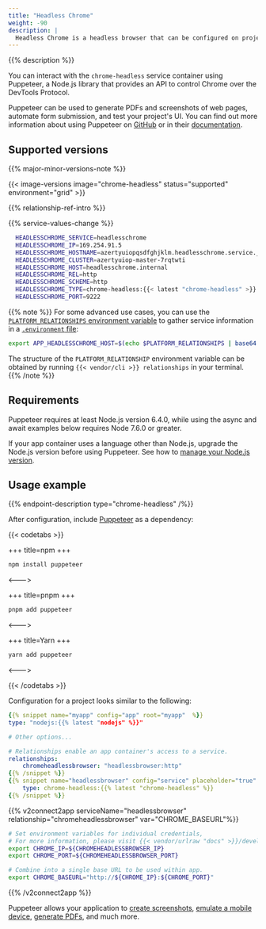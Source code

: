 ```yaml
---
title: "Headless Chrome"
weight: -90
description: |
  Headless Chrome is a headless browser that can be configured on projects like any other service on {{% vendor/name %}}.
---
```


{{% description %}}

You can interact with the `chrome-headless` service container using Puppeteer, a Node.js library that provides an API to control Chrome over the DevTools Protocol.

Puppeteer can be used to generate PDFs and screenshots of web pages, automate form submission, and test your project's UI. You can find out more information about using Puppeteer on [GitHub](https://github.com/GoogleChrome/puppeteer) or in their [documentation](https://pptr.dev/).

## Supported versions

{{% major-minor-versions-note %}}

{{< image-versions image="chrome-headless" status="supported" environment="grid" >}}

{{% relationship-ref-intro %}}

{{% service-values-change %}}

```bash
  HEADLESSCHROME_SERVICE=headlesschrome
  HEADLESSCHROME_IP=169.254.91.5
  HEADLESSCHROME_HOSTNAME=azertyuiopqsdfghjklm.headlesschrome.service._.eu-1.{{< vendor/urlraw "hostname" >}}
  HEADLESSCHROME_CLUSTER=azertyuiop-master-7rqtwti
  HEADLESSCHROME_HOST=headlesschrome.internal
  HEADLESSCHROME_REL=http
  HEADLESSCHROME_SCHEME=http
  HEADLESSCHROME_TYPE=chrome-headless:{{< latest "chrome-headless" >}}
  HEADLESSCHROME_PORT=9222
```


{{% note %}}
For some advanced use cases, you can use the [`PLATFORM_RELATIONSHIPS` environment variable](/development/variables/use-variables.md#use-provided-variables)
to gather service information in a [`.environment` file](/development/variables/set-variables.md#use-env-files):

```bash {location=".environment"}
export APP_HEADLESSCHROME_HOST=$(echo $PLATFORM_RELATIONSHIPS | base64 --decode | jq -r ".headlesschrome[0].host")
```

The structure of the `PLATFORM_RELATIONSHIP` environment variable can be obtained by running `{{< vendor/cli >}} relationships` in your terminal.
{{% /note %}}

## Requirements

Puppeteer requires at least Node.js version 6.4.0, while using the async and await examples below requires Node 7.6.0 or greater.

If your app container uses a language other than Node.js, upgrade the Node.js version before using Puppeteer.
See how to [manage your Node.js version](../languages/nodejs/node-version.md).

## Usage example

{{% endpoint-description type="chrome-headless" /%}}

After configuration, include [Puppeteer](https://www.npmjs.com/package/puppeteer) as a dependency:

{{< codetabs >}}

+++
title=npm
+++

```bash
npm install puppeteer
```

<--->

+++
title=pnpm
+++

```bash
pnpm add puppeteer
```

<--->

+++
title=Yarn
+++

```bash
yarn add puppeteer
```

<--->

{{< /codetabs >}}

Configuration for a project looks similar to the following:

```yaml {configFile="app"}
{{% snippet name="myapp" config="app" root="myapp"  %}}
type: "nodejs:{{% latest "nodejs" %}}"

# Other options...

# Relationships enable an app container's access to a service.
relationships:
    chromeheadlessbrowser: "headlessbrowser:http"
{{% /snippet %}}
{{% snippet name="headlessbrowser" config="service" placeholder="true"  %}}
    type: chrome-headless:{{% latest "chrome-headless" %}}
{{% /snippet %}}
```

{{% v2connect2app serviceName="headlessbrowser" relationship="chromeheadlessbrowser" var="CHROME_BASEURL"%}}

```bash {location="myapp/.environment"}
# Set environment variables for individual credentials,
# For more information, please visit {{< vendor/urlraw "docs" >}}/development/variables/_index.md#service-specific-variables.
export CHROME_IP=${CHROMEHEADLESSBROWSER_IP}
export CHROME_PORT=${CHROMEHEADLESSBROWSER_PORT}

# Combine into a single base URL to be used within app.
export CHROME_BASEURL="http://${CHROME_IP}:${CHROME_PORT}"
```

{{% /v2connect2app %}}

Puppeteer allows your application to [create screenshots](https://pptr.dev/#?product=Puppeteer&version=v13.0.1&show=api-pagescreenshotoptions), [emulate a mobile device](https://pptr.dev/#?product=Puppeteer&version=v13.0.1&show=api-pageemulateoptions), [generate PDFs](https://pptr.dev/#?product=Puppeteer&version=v13.0.1&show=api-pagepdfoptions), and much more.

